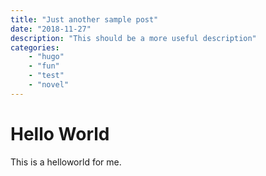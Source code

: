 ```yaml
---
title: "Just another sample post"
date: "2018-11-27"
description: "This should be a more useful description"
categories:
    - "hugo"
    - "fun"
    - "test"
    - "novel"
---
```


# Hello World

This is a helloworld for me.
